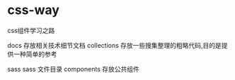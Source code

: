 # css-way

css组件学习之路

docs                存放相关技术细节文档
collections         存放一些搜集整理的粗略代码,目的是提供一种简单的参考
<!-- examples            存放一些组件示例,所有组件直接没有任何依赖,但可以依赖第三方等库 -->
sass                sass 文件目录
    components          存放公共组件



